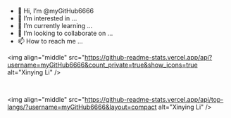 - 👋 Hi, I’m @myGitHub6666
- 👀 I’m interested in ...
- 🌱 I’m currently learning ...
- 💞️ I’m looking to collaborate on ...
- 📫 How to reach me ...

<img align="middle" src="https://github-readme-stats.vercel.app/api?username=myGitHub6666&count_private=true&show_icons=true alt="Xinying Li" />


<br />

<img align="middle" src="https://github-readme-stats.vercel.app/api/top-langs/?username=myGitHub6666&layout=compact alt="Xinying Li" />

<br />
